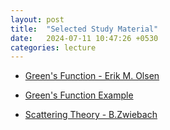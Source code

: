 ```yaml
---
layout: post
title:  "Selected Study Material"
date:   2024-07-11 10:47:26 +0530
categories: lecture
---
```



- [Green's Function - Erik M. Olsen](/SKMU/assets/pdf/Greens-Function.pdf)

- [Green's Function Example](https://bingweb.binghamton.edu/~suzuki/Math-Physics/LN-14_Green_s_function.pdf)

- [Scattering Theory - B.Zwiebach](/SKMU/assets/pdf/Scattering-MIT.pdf)